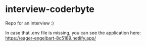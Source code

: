 # interview-coderbyte
Repo for an interview :) 

In case that .env file is missing, you can see the application here:
https://eager-engelbart-8c5189.netlify.app/
